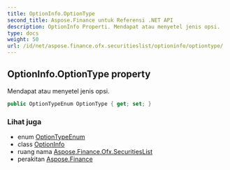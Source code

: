 ```yaml
---
title: OptionInfo.OptionType
second_title: Aspose.Finance untuk Referensi .NET API
description: OptionInfo Properti. Mendapat atau menyetel jenis opsi.
type: docs
weight: 50
url: /id/net/aspose.finance.ofx.securitieslist/optioninfo/optiontype/
---
```

## OptionInfo.OptionType property

Mendapat atau menyetel jenis opsi.

```csharp
public OptionTypeEnum OptionType { get; set; }
```

### Lihat juga

* enum [OptionTypeEnum](../../optiontypeenum/)
* class [OptionInfo](../)
* ruang nama [Aspose.Finance.Ofx.SecuritiesList](../../optioninfo/)
* perakitan [Aspose.Finance](../../../)



